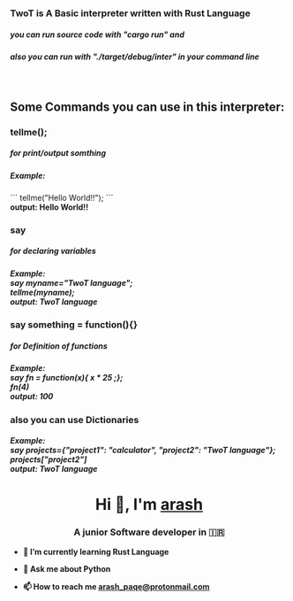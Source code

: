 <h3>TwoT is A Basic interpreter written with Rust Language</h3>

<h5>you can run source code with "cargo run" and</h5>
<h5>also you can run with "./target/debug/inter" in your command line</h5><br>
<h2>Some Commands you can use in this interpreter: </h2>
<h3>tellme();</h3>
<h5>for print/output somthing</h5>
<h5>Example:</h5>
  ```
  tellme("Hello World!!");
  ```
  <b><br>output: Hello World!!

<h3>say</h3>
<h5>for declaring variables</h5>
<h5>Example:<br> <b>say myname="TwoT language";<b><br><b>tellme(myname);<b><br>output: TwoT language</h5>

<h3>say something = function(){}</h3>
<h5>for Definition of functions</h5>
<h5>Example:<br> <b>say fn = function(x){ x * 25 ;};<b><br>fn(4)<br>output: 100</h5>

<h3>also you can use Dictionaries</h3>

<h5>Example:<br> <b>say projects={"project1": "calculator", "project2": "TwoT language"};<b><br><b>projects["project2"]<b><br>output: TwoT language</h5>

<h1 align="center">Hi 👋, I'm <a href="https://github.com/arashPQ" target="blank">
arash</a></h1>
<h3 align="center">A junior Software developer in &#127470&#127479 </h3>


- 🌱 I’m currently learning Rust Language

- 💬 Ask me about **Python**

- 📫 How to reach me **arash_paqe@protonmail.com**
